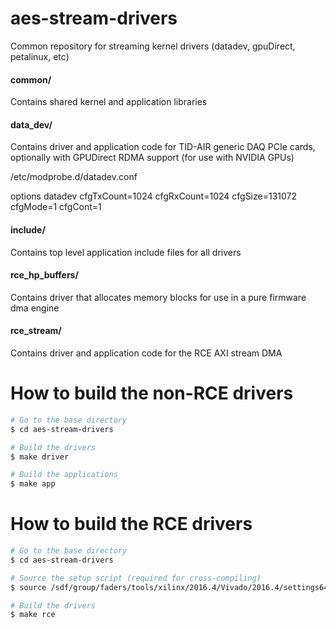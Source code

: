 # aes-stream-drivers

Common repository for streaming kernel drivers (datadev, gpuDirect, petalinux, etc)

<!--- ########################################################################################### -->

#### common/

Contains shared kernel and application libraries

#### data_dev/

Contains driver and application code for TID-AIR generic DAQ PCIe cards, optionally with GPUDirect RDMA support (for use with NVIDIA GPUs)

/etc/modprobe.d/datadev.conf

options datadev cfgTxCount=1024 cfgRxCount=1024 cfgSize=131072 cfgMode=1 cfgCont=1

#### include/

Contains top level application include files for all drivers

#### rce_hp_buffers/

Contains driver that allocates memory blocks for use in a pure firmware dma engine

#### rce_stream/

Contains driver and application code for the RCE AXI stream DMA

<!--- ########################################################################################### -->

# How to build the non-RCE drivers

```bash
# Go to the base directory
$ cd aes-stream-drivers

# Build the drivers
$ make driver

# Build the applications
$ make app
```

<!--- ########################################################################################### -->

# How to build the RCE drivers

```bash
# Go to the base directory
$ cd aes-stream-drivers

# Source the setup script (required for cross-compiling)
$ source /sdf/group/faders/tools/xilinx/2016.4/Vivado/2016.4/settings64.sh

# Build the drivers
$ make rce
```

<!--- ########################################################################################### -->
